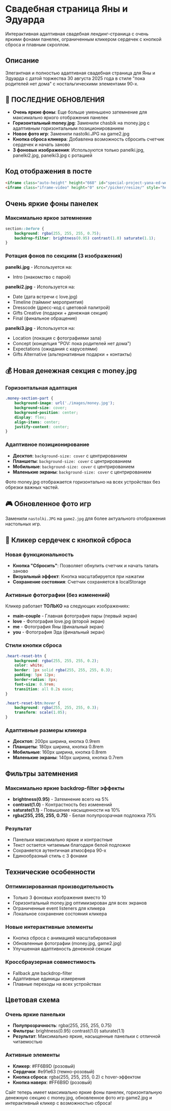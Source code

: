 # Свадебная страница Яны и Эдуарда

Интерактивная адаптивная свадебная лендинг-страница с очень яркими фонами панелек, ограниченным кликером сердечек с кнопкой сброса и плавным скроллом.

## Описание

Элегантная и полностью адаптивная свадебная страница для Яны и Эдуарда с датой торжества 30 августа 2025 года в стиле "пока родителей нет дома" с ностальгическими элементами 90-х.

## 🎉 ПОСЛЕДНИЕ ОБНОВЛЕНИЯ
- **Очень яркие фоны**: Еще больше уменьшено затемнение для максимально яркого отображения панелек
- **Горизонтальный money.jpg**: Заменили chasbik на money.jpg с адаптивным горизонтальным позиционированием
- **Новое фото игр**: Заменили nastolki.JPG на game2.jpg
- **Кнопка сброса кликера**: Добавлена возможность сбросить счетчик сердечек и начать заново
- **3 фоновых изображения**: Используются только panelki.jpg, panelki2.jpg, panelki3.jpg с ротацией

## Код отображения в посте
```html
<iframe class="auto-height" height="668" id="special-project-yana-ed-wedding" src="https://vibe-coding-blush.vercel.app/projects/yana-ed-wedding/index.html" style="border: 0px;" width="100%"></iframe>
<iframe class="iframe-video" height="0" src="/picker/resize/" style="height: 0px; display:none;" width="730"></iframe>
```

## Очень яркие фоны панелек

### Максимально яркое затемнение
```css
section::before {
    background: rgba(255, 255, 255, 0.75);
    backdrop-filter: brightness(0.95) contrast(1.0) saturate(1.1);
}
```

### Ротация фонов по секциям (3 изображения)

**panelki.jpg** - Используется на:
- Intro (знакомство с парой)

**panelki2.jpg** - Используется на:
- Date (дата встречи с love.jpg)
- Timeline (тайминг мероприятия)
- Dresscode (дресс-код с цветовой палитрой)
- Gifts Creative (подарки + денежная секция)
- Final (финальное обращение)

**panelki3.jpg** - Используется на:
- Location (локация с фотографиями зала)
- Concept (концепция "POV: пока родителей нет дома")
- Expectations (ожидания с каруселями)
- Gifts Alternative (альтернативные подарки + контакты)

## 💰 Новая денежная секция с money.jpg

### Горизонтальная адаптация
```css
.money-section-part {
    background-image: url('./images/money.jpg');
    background-size: cover;
    background-position: center;
    display: flex;
    align-items: center;
    justify-content: center;
}
```

### Адаптивное позиционирование
- **Десктоп**: `background-size: cover` с центрированием
- **Планшеты**: `background-size: cover` с центрированием
- **Мобильные**: `background-size: cover` с центрированием
- **Маленькие экраны**: `background-size: cover` с центрированием

Фото money.jpg отображается горизонтально на всех устройствах без обрезки важных частей.

## 🎮 Обновленное фото игр

Заменили `nastolki.JPG` на `game2.jpg` для более актуального отображения настольных игр.

## 💖 Кликер сердечек с кнопкой сброса

### Новая функциональность
- **Кнопка "Сбросить"**: Позволяет обнулить счетчик и начать тапать заново
- **Визуальный эффект**: Кнопка масштабируется при нажатии
- **Сохранение состояния**: Счетчик сохраняется в localStorage

### Активные фотографии (без изменений)
Кликер работает **ТОЛЬКО** на следующих изображениях:
- **main-couple** - Главная фотография пары (первый экран)
- **love** - Фотография love.jpg (второй экран)
- **me** - Фотография Яны (финальный экран)
- **you** - Фотография Эда (финальный экран)

### Стили кнопки сброса
```css
.heart-reset-btn {
    background: rgba(255, 255, 255, 0.2);
    color: white;
    border: 1px solid rgba(255, 255, 255, 0.3);
    padding: 5px 12px;
    border-radius: 8px;
    font-size: 0.9rem;
    transition: all 0.2s ease;
}

.heart-reset-btn:hover {
    background: rgba(255, 255, 255, 0.3);
    transform: scale(1.05);
}
```

### Адаптивные размеры кликера
- **Десктоп**: 200px ширина, кнопка 0.9rem
- **Планшеты**: 180px ширина, кнопка 0.8rem  
- **Мобильные**: 160px ширина, кнопка 0.8rem
- **Маленькие экраны**: 140px ширина, кнопка 0.7rem

## Фильтры затемнения

### Максимально яркие backdrop-filter эффекты
- **brightness(0.95)** - Затемнение всего на 5%
- **contrast(1.0)** - Контрастность без изменений
- **saturate(1.1)** - Повышение насыщенности на 10%
- **rgba(255, 255, 255, 0.75)** - Белая полупрозрачная подложка 75%

### Результат
- Панельки максимально яркие и контрастные
- Текст остается читаемым благодаря белой подложке
- Сохраняется аутентичная атмосфера 90-х
- Единообразный стиль с 3 фонами

## Технические особенности

### Оптимизированная производительность
- Только 3 фоновых изображения вместо 10
- Горизонтальный money.jpg оптимизирован для всех экранов
- Ограниченные event listeners для кликера
- Локальное сохранение состояния кликера

### Новые интерактивные элементы
- Кнопка сброса с анимацией масштабирования
- Обновленные фотографии (money.jpg, game2.jpg)
- Улучшенная адаптивность денежной секции

### Кроссбраузерная совместимость
- Fallback для backdrop-filter
- Адаптивные единицы измерения
- Плавные переходы на всех устройствах

## Цветовая схема

### Очень яркие панельки
- **Полупрозрачность**: rgba(255, 255, 255, 0.75)
- **Фильтры**: brightness(0.95) contrast(1.0) saturate(1.1)
- **Результат**: Максимально яркие, насыщенные панельки с отличной читаемостью

### Активные элементы
- **Кликер**: #FF6B9D (розовый)
- **Сердечки**: #e91e63 (темно-розовый)
- **Кнопка сброса**: rgba(255, 255, 255, 0.2) с hover-эффектом
- **Кнопка наверх**: #FF6B9D (розовый)

Сайт теперь имеет максимально яркие фоны панелек, горизонтальную денежную секцию с money.jpg, обновленное фото игр game2.jpg и интерактивный кликер с возможностью сброса! 